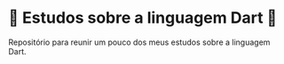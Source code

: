 # 📓 Estudos sobre a linguagem Dart 📝
Repositório para reunir um pouco dos meus estudos sobre a linguagem Dart.
